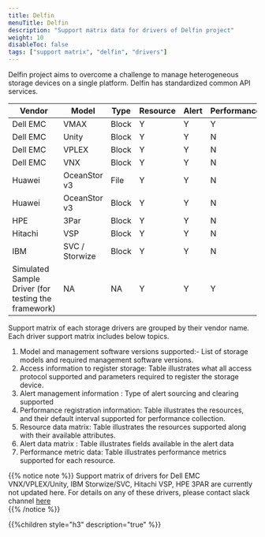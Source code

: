 ```yaml
---
title: Delfin
menuTitle: Delfin
description: "Support matrix data for drivers of Delfin project"
weight: 10
disableToc: false
tags: ["support matrix", "delfin", "drivers"] 
---
```


Delfin project aims to overcome a challenge to manage heterogeneous storage devices on a single platform.
Delfin has standardized common API services. 

| Vendor                                              | Model          | Type  | Resource | Alert | Performance |
| --------------------------------------------------- | -------------- | ----- | -------- | ----- | ----------- |
| Dell EMC                                            | VMAX           | Block | Y        | Y     | Y           |
| Dell EMC                                            | Unity          | Block | Y        | Y     | N           |
| Dell EMC                                            | VPLEX          | Block | Y        | Y     | N           |
| Dell EMC                                            | VNX            | Block | Y        | Y     | N           |
| Huawei                                              | OceanStor v3   | File  | Y        | Y     | N           |
| Huawei                                              | OceanStor v3   | Block | Y        | Y     | N           |
| HPE                                                 | 3Par           | Block | Y        | Y     | N           |
| Hitachi                                             | VSP            | Block | Y        | Y     | N           |
| IBM                                                 | SVC / Storwize | Block | Y        | Y     | N           |
| Simulated Sample Driver (for testing the framework) | NA             | NA    | Y        | Y     | Y           |

Support matrix of each storage drivers are grouped by their vendor name.
Each driver support matrix includes below topics.


1. Model and management software versions supported:- List of storage models and required management software versions.  
2. Access information to register storage: Table illustrates what all access protocol supported and parameters required to register the storage device.  
3. Alert management information : Type of alert sourcing and clearing supported
4. Performance registration information: Table illustrates the resources, and their default interval supported for performance collection.
5. Resource data matrix: Table illustrates the resources supported along with their available attributes.
6. Alert data matrix : Table illustrates fields available in the alert data
7. Performance metric data: Table illustrates performance metrics supported for each resource.

{{% notice note %}}
Support matrix of drivers for Dell EMC VNX/VPLEX/Unity, IBM Storwize/SVC, Hitachi VSP, HPE 3PAR are currently not updated here. 
For details on any of these drivers, please contact slack channel [here](https://app.slack.com/client/T2YSV6N2J/C01FW6Y7YTD/thread/C01D1L72Z8D-1613845945.021400?cdn_fallback=1)  
{{% /notice %}}

{{%children style="h3" description="true" %}}  
